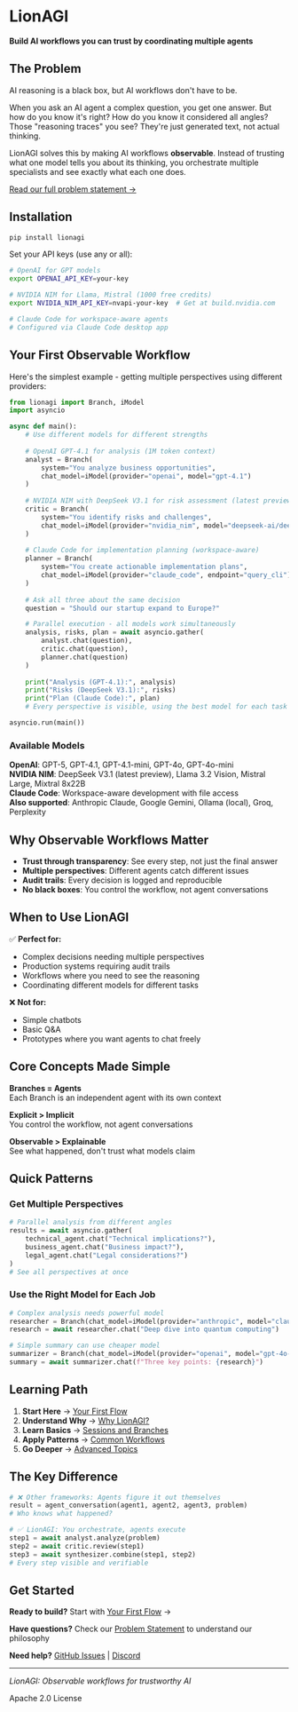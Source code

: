 # LionAGI

**Build AI workflows you can trust by coordinating multiple agents**

## The Problem

AI reasoning is a black box, but AI workflows don't have to be.

When you ask an AI agent a complex question, you get one answer. But how do you know it's right? How do you know it considered all angles? Those "reasoning traces" you see? They're just generated text, not actual thinking.

LionAGI solves this by making AI workflows **observable**. Instead of trusting what one model tells you about its thinking, you orchestrate multiple specialists and see exactly what each one does.

[Read our full problem statement →](problem-statement.md)

## Installation

```bash
pip install lionagi
```

Set your API keys (use any or all):
```bash
# OpenAI for GPT models
export OPENAI_API_KEY=your-key

# NVIDIA NIM for Llama, Mistral (1000 free credits)
export NVIDIA_NIM_API_KEY=nvapi-your-key  # Get at build.nvidia.com

# Claude Code for workspace-aware agents
# Configured via Claude Code desktop app
```

## Your First Observable Workflow

Here's the simplest example - getting multiple perspectives using different providers:

```python
from lionagi import Branch, iModel
import asyncio

async def main():
    # Use different models for different strengths
    
    # OpenAI GPT-4.1 for analysis (1M token context)
    analyst = Branch(
        system="You analyze business opportunities",
        chat_model=iModel(provider="openai", model="gpt-4.1")
    )
    
    # NVIDIA NIM with DeepSeek V3.1 for risk assessment (latest preview model)
    critic = Branch(
        system="You identify risks and challenges",
        chat_model=iModel(provider="nvidia_nim", model="deepseek-ai/deepseek-v3.1")
    )
    
    # Claude Code for implementation planning (workspace-aware)
    planner = Branch(
        system="You create actionable implementation plans",
        chat_model=iModel(provider="claude_code", endpoint="query_cli")
    )
    
    # Ask all three about the same decision
    question = "Should our startup expand to Europe?"

    # Parallel execution - all models work simultaneously
    analysis, risks, plan = await asyncio.gather(
        analyst.chat(question),
        critic.chat(question),
        planner.chat(question)
    )
    
    print("Analysis (GPT-4.1):", analysis)
    print("Risks (DeepSeek V3.1):", risks)
    print("Plan (Claude Code):", plan)
    # Every perspective is visible, using the best model for each task

asyncio.run(main())
```

### Available Models

**OpenAI**: GPT-5, GPT-4.1, GPT-4.1-mini, GPT-4o, GPT-4o-mini  
**NVIDIA NIM**: DeepSeek V3.1 (latest preview), Llama 3.2 Vision, Mistral Large, Mixtral 8x22B  
**Claude Code**: Workspace-aware development with file access  
**Also supported**: Anthropic Claude, Google Gemini, Ollama (local), Groq, Perplexity

## Why Observable Workflows Matter

- **Trust through transparency**: See every step, not just the final answer
- **Multiple perspectives**: Different agents catch different issues
- **Audit trails**: Every decision is logged and reproducible
- **No black boxes**: You control the workflow, not agent conversations

## When to Use LionAGI

✅ **Perfect for:**
- Complex decisions needing multiple perspectives
- Production systems requiring audit trails
- Workflows where you need to see the reasoning
- Coordinating different models for different tasks

❌ **Not for:**
- Simple chatbots
- Basic Q&A
- Prototypes where you want agents to chat freely

## Core Concepts Made Simple

**Branches = Agents**  
Each Branch is an independent agent with its own context

**Explicit > Implicit**  
You control the workflow, not agent conversations

**Observable > Explainable**  
See what happened, don't trust what models claim

## Quick Patterns

### Get Multiple Perspectives
```python
# Parallel analysis from different angles
results = await asyncio.gather(
    technical_agent.chat("Technical implications?"),
    business_agent.chat("Business impact?"),
    legal_agent.chat("Legal considerations?")
)
# See all perspectives at once
```

### Use the Right Model for Each Job
```python
# Complex analysis needs powerful model
researcher = Branch(chat_model=iModel(provider="anthropic", model="claude-3-opus"))
research = await researcher.chat("Deep dive into quantum computing")

# Simple summary can use cheaper model
summarizer = Branch(chat_model=iModel(provider="openai", model="gpt-4o-mini"))
summary = await summarizer.chat(f"Three key points: {research}")
```

## Learning Path

1. **Start Here** → [Your First Flow](quickstart/your-first-flow.md)
2. **Understand Why** → [Why LionAGI?](thinking-in-lionagi/why-lionagi.md)
3. **Learn Basics** → [Sessions and Branches](core-concepts/sessions-and-branches.md)
4. **Apply Patterns** → [Common Workflows](patterns/index.md)
5. **Go Deeper** → [Advanced Topics](advanced/index.md)

## The Key Difference

```python
# ❌ Other frameworks: Agents figure it out themselves
result = agent_conversation(agent1, agent2, agent3, problem)
# Who knows what happened?

# ✅ LionAGI: You orchestrate, agents execute
step1 = await analyst.analyze(problem)
step2 = await critic.review(step1)
step3 = await synthesizer.combine(step1, step2)
# Every step visible and verifiable
```

## Get Started

**Ready to build?** Start with [Your First Flow](quickstart/your-first-flow.md) →

**Have questions?** Check our [Problem Statement](problem-statement.md) to understand our philosophy

**Need help?** [GitHub Issues](https://github.com/lion-agi/lionagi) | [Discord](https://discord.gg/lionagi)

---

*LionAGI: Observable workflows for trustworthy AI*

Apache 2.0 License
